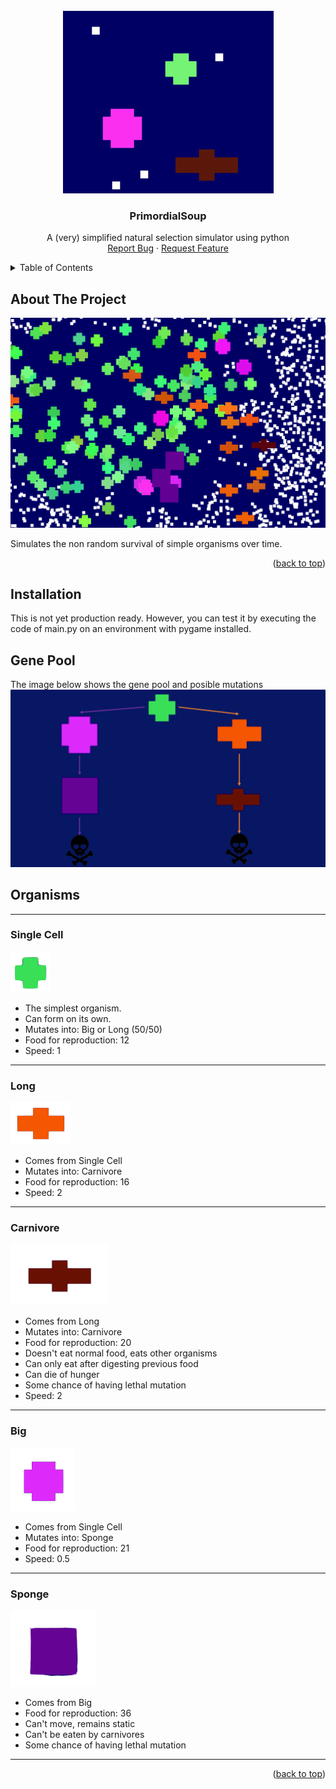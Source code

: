 <!-- PROJECT LOGO -->
<br />
<div align="center">
<img src="images/header.png" alt="Header">

  <h3 align="center">PrimordialSoup</h3>

  <p align="center">
   A (very) simplified natural selection simulator using python
    <br />
    <a href="https://github.com/othneildrew/Best-README-Template/issues">Report Bug</a>
    ·
    <a href="https://github.com/othneildrew/Best-README-Template/issues">Request Feature</a>
  </p>
</div>



<!-- TABLE OF CONTENTS -->
<details>
  <summary>Table of Contents</summary>
  <ol>
    <li>
      <a href="#about-the-project">About The Project</a>
    </li>
    <li>
      <a href="#installation">Installation</a>
    </li>
    <li>
      <a href="#gene-pool">Gene Pool</a>
    </li>
  </ol>
</details>



<!-- ABOUT THE PROJECT -->
## About The Project

<img src='images/screenshot.png'>

Simulates the non random survival of simple organisms over time.

<p align="right">(<a href="#readme-top">back to top</a>)</p>

## Installation

This is not yet production ready. However, you can test it by executing the code of main.py on an environment with pygame installed.

## Gene Pool

The image below shows the gene pool and posible mutations
<br/>
<img src='images/tree.png'>

## Organisms

<hr/>

### Single Cell
<img src='images/single_cell.png'>

* The simplest organism.
* Can form on its own.
* Mutates into: Big or Long (50/50)
* Food for reproduction: 12
* Speed: 1

<hr/>

### Long
<img src='images/long.png'>

* Comes from Single Cell
* Mutates into: Carnivore
* Food for reproduction: 16
* Speed: 2

<hr/>

### Carnivore
<img src='images/carnivore.png'>

* Comes from Long
* Mutates into: Carnivore
* Food for reproduction: 20
* Doesn't eat normal food, eats other organisms
* Can only eat after digesting previous food
* Can die of hunger
* Some chance of having lethal mutation
* Speed: 2

<hr/>

### Big
<img src='images/big.png'>

* Comes from Single Cell
* Mutates into: Sponge
* Food for reproduction: 21
* Speed: 0.5

<hr/>

### Sponge
<img src='images/sponge.png'>

* Comes from Big
* Food for reproduction: 36
* Can't move, remains static
* Can't be eaten by carnivores
* Some chance of having lethal mutation

<hr/>


<p align="right">(<a href="#readme-top">back to top</a>)</p>
